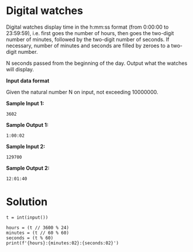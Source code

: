 # Digital watches

Digital watches display time in the h:mm:ss format (from 0:00:00 to 23:59:59), i.e. first goes the number of hours, then goes the two-digit number of minutes, followed by the two-digit number of seconds. If necessary, number of minutes and seconds are filled by zeroes to a two-digit number.

N seconds passed from the beginning of the day. Output what the watches will display.

**Input data format**

Given the natural number N on input, not exceeding 10000000.

**Sample Input 1:**
```
3602
```
**Sample Output 1:**
```
1:00:02
```
**Sample Input 2:**
```
129700
```
**Sample Output 2:**
```
12:01:40
```
# Solution
```
t = int(input())

hours = (t // 3600 % 24)
minutes = (t // 60 % 60)
seconds = (t % 60)
print(f'{hours}:{minutes:02}:{seconds:02}')
```